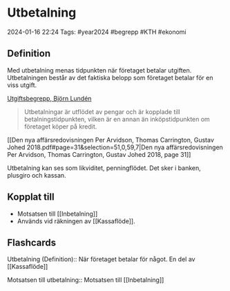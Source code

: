 # Utbetalning

2024-01-16 22:24
Tags: #year2024 #begrepp #KTH #ekonomi

## Definition

Med utbetalning menas tidpunkten när företaget betalar utgiften. Utbetalningen består av det faktiska belopp som företaget betalar för en viss utgift.

[Utgiftsbegrepp, Björn Lundén](https://www.bjornlunden.se/f%C3%B6retagande/utgiftsbegrepp__404)

> Utbetalningar är utflödet av pengar och är kopplade till betalningstidpunkten, vilken är en annan än inköpstidpunkten om företaget köper på kredit.

[[Den nya affärsredovisningen Per Arvidson, Thomas Carrington, Gustav Johed 2018.pdf#page=31&selection=51,0,59,7|Den nya affärsredovisningen Per Arvidson, Thomas Carrington, Gustav Johed 2018, page 31]]

Utbetalning kan ses som likviditet, penningflödet. Det sker i banken, plusgiro och kassan.

## Kopplat till

- Motsatsen till [[Inbetalning]]
- Används vid räkningen av [[Kassaflöde]].

## Flashcards

Utbetalning (Definition):: När företaget betalar för något. En del av [[Kassaflöde]]
<!--SR:!2024-01-25,3,252!2024-01-26,4,270-->

Motsatsen till utbetalning:: Motsatsen till [[Inbetalning]]
<!--SR:!2024-02-12,17,292!2024-01-26,4,272-->
